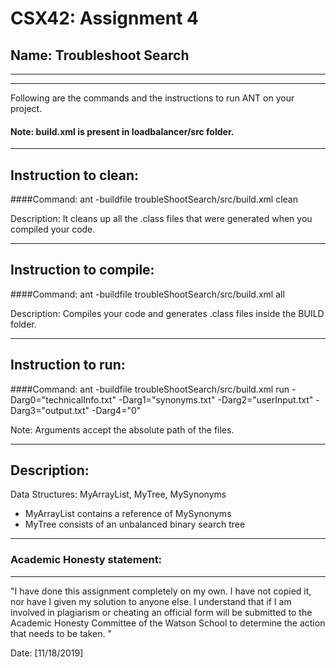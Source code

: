 # CSX42: Assignment 4
## Name: Troubleshoot Search

-----------------------------------------------------------------------
-----------------------------------------------------------------------


Following are the commands and the instructions to run ANT on your project.
#### Note: build.xml is present in loadbalancer/src folder.

-----------------------------------------------------------------------
## Instruction to clean:

####Command: ant -buildfile troubleShootSearch/src/build.xml clean

Description: It cleans up all the .class files that were generated when you
compiled your code.

-----------------------------------------------------------------------
## Instruction to compile:

####Command: ant -buildfile troubleShootSearch/src/build.xml all

Description: Compiles your code and generates .class files inside the BUILD folder.

-----------------------------------------------------------------------
## Instruction to run:

####Command: ant -buildfile troubleShootSearch/src/build.xml run -Darg0="technicalInfo.txt" -Darg1="synonyms.txt" -Darg2="userInput.txt" -Darg3="output.txt" -Darg4="0"

Note: Arguments accept the absolute path of the files.


-----------------------------------------------------------------------
## Description:
Data Structures: MyArrayList, MyTree, MySynonyms
- MyArrayList contains a reference of MySynonyms
- MyTree consists of an unbalanced binary search tree

-----------------------------------------------------------------------
### Academic Honesty statement:
-----------------------------------------------------------------------

"I have done this assignment completely on my own. I have not copied
it, nor have I given my solution to anyone else. I understand that if
I am involved in plagiarism or cheating an official form will be
submitted to the Academic Honesty Committee of the Watson School to
determine the action that needs to be taken. "

Date: [11/18/2019]


